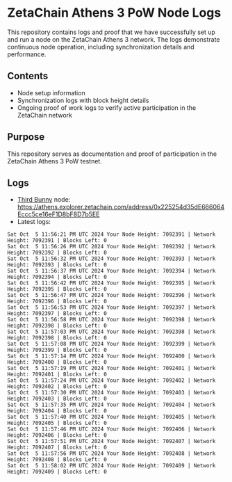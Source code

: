 # ZetaChain Athens 3 PoW Node Logs
This repository contains logs and proof that we have successfully set up and run a node on the ZetaChain Athens 3 network. The logs demonstrate continuous node operation, including synchronization details and performance.

## Contents
- Node setup information
- Synchronization logs with block height details
- Ongoing proof of work logs to verify active participation in the ZetaChain network

## Purpose
This repository serves as documentation and proof of participation in the ZetaChain Athens 3 PoW testnet.

## Logs

- [Third Bunny](https://thirdbunny.xyz/) node: https://athens.explorer.zetachain.com/address/0x225254d35dE666064Eccc5ce16eF1D8bF8D7b5EE
- Latest logs:
```
Sat Oct  5 11:56:21 PM UTC 2024 Your Node Height: 7092391 | Network Height: 7092391 | Blocks Left: 0
Sat Oct  5 11:56:26 PM UTC 2024 Your Node Height: 7092392 | Network Height: 7092392 | Blocks Left: 0
Sat Oct  5 11:56:32 PM UTC 2024 Your Node Height: 7092393 | Network Height: 7092393 | Blocks Left: 0
Sat Oct  5 11:56:37 PM UTC 2024 Your Node Height: 7092394 | Network Height: 7092394 | Blocks Left: 0
Sat Oct  5 11:56:42 PM UTC 2024 Your Node Height: 7092395 | Network Height: 7092395 | Blocks Left: 0
Sat Oct  5 11:56:47 PM UTC 2024 Your Node Height: 7092396 | Network Height: 7092396 | Blocks Left: 0
Sat Oct  5 11:56:53 PM UTC 2024 Your Node Height: 7092397 | Network Height: 7092397 | Blocks Left: 0
Sat Oct  5 11:56:58 PM UTC 2024 Your Node Height: 7092398 | Network Height: 7092398 | Blocks Left: 0
Sat Oct  5 11:57:03 PM UTC 2024 Your Node Height: 7092398 | Network Height: 7092398 | Blocks Left: 0
Sat Oct  5 11:57:08 PM UTC 2024 Your Node Height: 7092399 | Network Height: 7092399 | Blocks Left: 0
Sat Oct  5 11:57:14 PM UTC 2024 Your Node Height: 7092400 | Network Height: 7092400 | Blocks Left: 0
Sat Oct  5 11:57:19 PM UTC 2024 Your Node Height: 7092401 | Network Height: 7092401 | Blocks Left: 0
Sat Oct  5 11:57:24 PM UTC 2024 Your Node Height: 7092402 | Network Height: 7092402 | Blocks Left: 0
Sat Oct  5 11:57:30 PM UTC 2024 Your Node Height: 7092403 | Network Height: 7092403 | Blocks Left: 0
Sat Oct  5 11:57:35 PM UTC 2024 Your Node Height: 7092404 | Network Height: 7092404 | Blocks Left: 0
Sat Oct  5 11:57:40 PM UTC 2024 Your Node Height: 7092405 | Network Height: 7092405 | Blocks Left: 0
Sat Oct  5 11:57:46 PM UTC 2024 Your Node Height: 7092406 | Network Height: 7092406 | Blocks Left: 0
Sat Oct  5 11:57:51 PM UTC 2024 Your Node Height: 7092407 | Network Height: 7092407 | Blocks Left: 0
Sat Oct  5 11:57:56 PM UTC 2024 Your Node Height: 7092408 | Network Height: 7092408 | Blocks Left: 0
Sat Oct  5 11:58:02 PM UTC 2024 Your Node Height: 7092409 | Network Height: 7092409 | Blocks Left: 0
```
